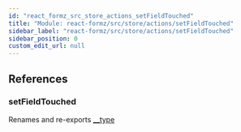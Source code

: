 ```yaml
---
id: "react_formz_src_store_actions_setFieldTouched"
title: "Module: react-formz/src/store/actions/setFieldTouched"
sidebar_label: "react-formz/src/store/actions/setFieldTouched"
sidebar_position: 0
custom_edit_url: null
---
```


## References

### setFieldTouched

Renames and re-exports [__type](react_formz_src_store_actions.md#__type)
